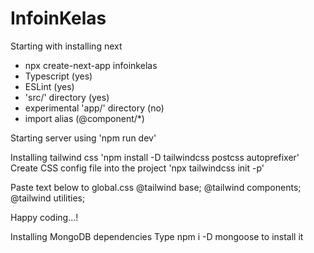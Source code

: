 # InfoinKelas

Starting with installing next
- npx create-next-app infoinkelas
- Typescript (yes)
- ESLint (yes)
- 'src/' directory (yes)
- experimental 'app/' directory (no)
- import alias (@component/*)

Starting server using 'npm run dev'

Installing tailwind css
'npm install -D tailwindcss postcss autoprefixer'
Create CSS config file into the project
'npx tailwindcss init -p' 

Paste text below to global.css
@tailwind base;
@tailwind components;
@tailwind utilities;

Happy coding...!

Installing MongoDB dependencies
Type npm i -D mongoose to install it